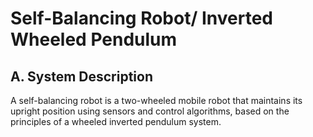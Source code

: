 # Self-Balancing Robot/ Inverted Wheeled Pendulum
## A. System Description
A self-balancing robot is a two-wheeled mobile robot that maintains its upright position using sensors and control algorithms, based on the principles of a wheeled inverted pendulum system.
